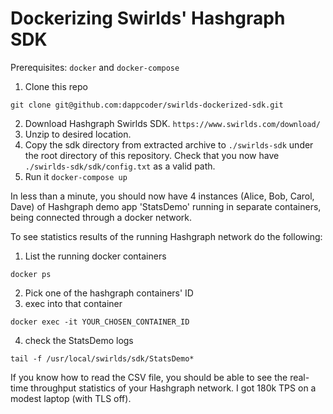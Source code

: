 # Dockerizing Swirlds' Hashgraph SDK
Prerequisites: `docker` and `docker-compose`

1. Clone this repo
``` 
git clone git@github.com:dappcoder/swirlds-dockerized-sdk.git 
```
2. Download Hashgraph Swirlds SDK. 
``` https://www.swirlds.com/download/ ```
3. Unzip to desired location.
4. Copy the sdk directory from extracted archive to `./swirlds-sdk` under the root directory of this repository. Check that you now have `./swirlds-sdk/sdk/config.txt` as a valid path.
5. Run it
``` docker-compose up ```

In less than a minute, you should now have 4 instances (Alice, Bob, Carol, Dave) of Hashgraph demo app 'StatsDemo' running in separate containers, being connected through a docker network.

To see statistics results of the running Hashgraph network do the following:

1. List the running docker containers
``` 
docker ps
```
2. Pick one of the hashgraph containers' ID
3. exec into that container
``` 
docker exec -it YOUR_CHOSEN_CONTAINER_ID 
```
4. check the StatsDemo logs
```
tail -f /usr/local/swirlds/sdk/StatsDemo* 
```

If you know how to read the CSV file, you should be able to see the real-time throughput statistics of your Hashgraph network. I got 180k TPS on a modest laptop (with TLS off).
